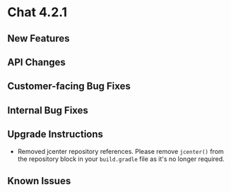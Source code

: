 # Chat 4.2.1

## New Features

## API Changes

## Customer-facing Bug Fixes

## Internal Bug Fixes

## Upgrade Instructions
 - Removed jcenter repository references. Please remove `jcenter()` from the repository block in your `build.gradle` file as it's no longer required.

## Known Issues
